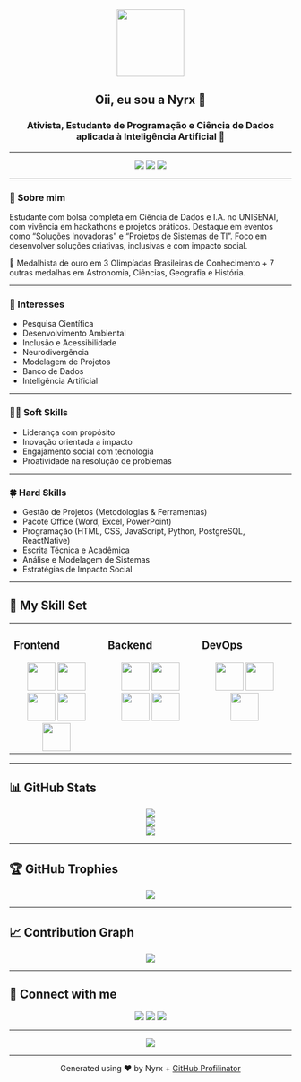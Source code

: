 <div align="center">
  <img src="https://thumbs.dreamstime.com/b/panda-antropom%C3%B3rfica-programador-que-est%C3%A1-com-computador-e-caf%C3%A9-na-sala-do-servidor-105309988.jpg" align="center" height="120" width="120" />
</div>

<div align="center">

## Oii, eu sou a Nyrx 🌸  
### Ativista, Estudante de Programação e Ciência de Dados aplicada à Inteligência Artificial 🚀

---

<img src="https://img.shields.io/badge/GitHub_Grade-A-brightgreen?style=for-the-badge&logo=github&logoColor=white" />
<img src="https://img.shields.io/badge/Status-Ativa_🚀-blueviolet?style=for-the-badge" />
<img src="https://img.shields.io/badge/Orgulho_LGBTQIA+-f542a7?style=for-the-badge" />

</div>

---

### 🔭 Sobre mim

Estudante com bolsa completa em Ciência de Dados e I.A. no UNISENAI, com vivência em hackathons e projetos práticos. Destaque em eventos como “Soluções Inovadoras” e “Projetos de Sistemas de TI”. Foco em desenvolver soluções criativas, inclusivas e com impacto social.

🏅 Medalhista de ouro em 3 Olimpíadas Brasileiras de Conhecimento + 7 outras medalhas em Astronomia, Ciências, Geografia e História.

---

### 👀 Interesses

- Pesquisa Científica  
- Desenvolvimento Ambiental  
- Inclusão e Acessibilidade  
- Neurodivergência  
- Modelagem de Projetos  
- Banco de Dados  
- Inteligência Artificial  

---

### 🤜🤛 Soft Skills

- Liderança com propósito  
- Inovação orientada a impacto  
- Engajamento social com tecnologia  
- Proatividade na resolução de problemas  

---

### 🍀 Hard Skills

- Gestão de Projetos (Metodologias & Ferramentas)  
- Pacote Office (Word, Excel, PowerPoint)  
- Programação (HTML, CSS, JavaScript, Python, PostgreSQL, ReactNative)  
- Escrita Técnica e Acadêmica  
- Análise e Modelagem de Sistemas  
- Estratégias de Impacto Social  

---

## 🧠 My Skill Set

<table><tr><td valign="top" width="33%">

### Frontend  
<div align="center">  
<a href="#"><img src="https://profilinator.rishav.dev/skills-assets/html5-original-wordmark.svg" height="50" /></a>  
<a href="#"><img src="https://profilinator.rishav.dev/skills-assets/css3-original-wordmark.svg" height="50" /></a>  
<a href="#"><img src="https://profilinator.rishav.dev/skills-assets/javascript-original.svg" height="50" /></a>  
<a href="#"><img src="https://profilinator.rishav.dev/skills-assets/react-original-wordmark.svg" height="50" /></a>  
<a href="#"><img src="https://profilinator.rishav.dev/skills-assets/figma-icon.svg" height="50" /></a>  
</div>

</td><td valign="top" width="33%">

### Backend  
<div align="center">  
<a href="#"><img src="https://profilinator.rishav.dev/skills-assets/python-original.svg" height="50" /></a>  
<a href="#"><img src="https://profilinator.rishav.dev/skills-assets/nodejs-original-wordmark.svg" height="50" /></a>  
<a href="#"><img src="https://profilinator.rishav.dev/skills-assets/express-original-wordmark.svg" height="50" /></a>  
<a href="#"><img src="https://profilinator.rishav.dev/skills-assets/postgresql-original-wordmark.svg" height="50" /></a>  
</div>

</td><td valign="top" width="33%">

### DevOps  
<div align="center">  
<a href="#"><img src="https://profilinator.rishav.dev/skills-assets/amazonwebservices-original-wordmark.svg" height="50" /></a>  
<a href="#"><img src="https://profilinator.rishav.dev/skills-assets/linux-original.svg" height="50" /></a>  
<a href="#"><img src="https://profilinator.rishav.dev/skills-assets/git-scm-icon.svg" height="50" /></a>  
</div>

</td></tr></table>

---

## 📊 GitHub Stats  

<div align="center">
  <img src="https://github-readme-stats.vercel.app/api?username=NyrxScar&show_icons=true&theme=radical&include_all_commits=true&count_private=true&hide_border=true" />
</div>

<div align="center">
  <img src="https://github-readme-stats.vercel.app/api/top-langs/?username=NyrxScar&layout=compact&theme=radical&hide_border=true" />
</div>

<div align="center">
  <img src="https://github-readme-streak-stats.herokuapp.com/?user=NyrxScar&theme=radical&hide_border=true" />
</div>

---

## 🏆 GitHub Trophies  
<div align="center">
  <img src="https://github-profile-trophy.vercel.app/?username=NyrxScar&theme=darkhub&no-frame=true&column=7" />
</div>

---

## 📈 Contribution Graph  
<div align="center">
  <img src="https://github-readme-activity-graph.vercel.app/graph?username=NyrxScar&theme=react-dark&hide_border=true" />
</div>

---

## 📱 Connect with me

<div align="center">
<a href="https://github.com/NyrxScar"><img src="https://img.shields.io/badge/github-%2324292e.svg?&style=for-the-badge&logo=github&logoColor=white" /></a>
<a href="https://linkedin.com/in/Nyrx-Scar"><img src="https://img.shields.io/badge/linkedin-%231E77B5.svg?&style=for-the-badge&logo=linkedin&logoColor=white" /></a>
<a href="https://instagram.com/NyrxScar"><img src="https://img.shields.io/badge/instagram-%23000000.svg?&style=for-the-badge&logo=instagram&logoColor=white" /></a>
</div>

---

<div align="center">
  <img src="https://komarev.com/ghpvc/?username=NyrxScar&&style=flat-square" />
</div>

---

<div align="center">Generated using ❤️ by Nyrx + <a href="https://profilinator.rishav.dev/" target="_blank">GitHub Profilinator</a></div>
